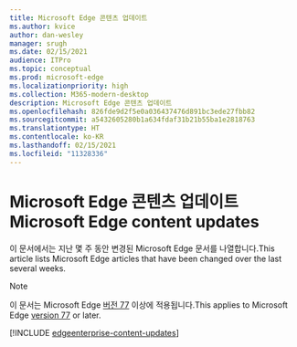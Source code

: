 ```yaml
---
title: Microsoft Edge 콘텐츠 업데이트
ms.author: kvice
author: dan-wesley
manager: srugh
ms.date: 02/15/2021
audience: ITPro
ms.topic: conceptual
ms.prod: microsoft-edge
ms.localizationpriority: high
ms.collection: M365-modern-desktop
description: Microsoft Edge 콘텐츠 업데이트
ms.openlocfilehash: 826fde9d2f5e0a036437476d891bc3ede27fbb82
ms.sourcegitcommit: a5432605280b1a634fdaf31b21b55ba1e2818763
ms.translationtype: HT
ms.contentlocale: ko-KR
ms.lasthandoff: 02/15/2021
ms.locfileid: "11328336"
---
```

# <span data-ttu-id="ca1b9-103">Microsoft Edge 콘텐츠 업데이트</span><span class="sxs-lookup"><span data-stu-id="ca1b9-103">Microsoft Edge content updates</span></span>

<span data-ttu-id="ca1b9-104">이 문서에서는 지난 몇 주 동안 변경된 Microsoft Edge 문서를 나열합니다.</span><span class="sxs-lookup"><span data-stu-id="ca1b9-104">This article lists Microsoft Edge articles that have been changed over the last several weeks.</span></span>


> [!NOTE]
> <span data-ttu-id="ca1b9-105">이 문서는 Microsoft Edge [버전 77](https://support.microsoft.com/help/4027011/microsoft-edge-find-out-which-version-you-have?ocid=MicrosoftStore-EdgeVersion) 이상에 적용됩니다.</span><span class="sxs-lookup"><span data-stu-id="ca1b9-105">This applies to Microsoft Edge [version 77](https://support.microsoft.com/help/4027011/microsoft-edge-find-out-which-version-you-have?ocid=MicrosoftStore-EdgeVersion) or later.</span></span>

[!INCLUDE [edgeenterprise-content-updates](./includes/edgeenterprise-content-updates.md)]
